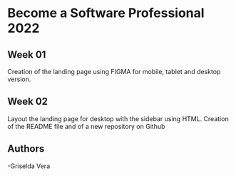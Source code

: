 # Become a Software Professional 2022

## Week 01
Creation of the landing page using FIGMA for mobile, tablet and desktop version.

## Week 02
Layout the landing page for desktop with the sidebar using HTML. Creation of the README file and of a new repository on Github
## Authors
-Griselda Vera
